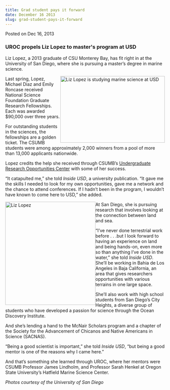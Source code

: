```yaml
---
title: Grad student pays it forward
date: December 16 2013
slug: grad-student-pays-it-forward
---
```


 



<span class="date">Posted on Dec 16, 2013    </span>
<h3>UROC propels Liz Lopez to master&apos;s program at USD</h3>
<p>Liz Lopez, a 2013 graduate of CSU Monterey Bay, has fit right in
at the University of San Diego, where she is pursuing a master&#x2019;s
degree in marine science.</p>
<p><img alt="Liz Lopez is studying marine science at USD" src="https://news.csumb.edu/sites/default/files/65/attachments/news/images/lopez-photo1_0.jpg" style="float:right; width:330px; height:210px">Last spring,
Lopez, Michael Diaz and Emily Roncase received National Science
Foundation Graduate Research Fellowships. Each was awarded $90,000
over three years.</img></p>
<p>For outstanding students in the sciences, the fellowships are a
golden ticket. The CSUMB students were among approximately 2,000
winners from a pool of more than 13,000 applicants nationwide.</p>
<p>Lopez credits the help she received through CSUMB&#x2019;s <a href="https://csumb.edu/uroc" rel="nofollow">Undergraduate Research
Opportunities Center</a> with some of her success.</p>
<p>&#x201C;It catapulted me,&#x201D; she told <em>Inside USD</em>, a university
publication. &#x201C;It gave me the skills I needed to&#xA0;look for my
own opportunities, gave me a network and the chance to attend
conferences. If I hadn&#x2019;t been in the program, I wouldn&#x2019;t have known
to come here to USD,&#x201D; she added.</p>
<p><img alt="Liz Lopez" src="https://news.csumb.edu/sites/default/files/65/attachments/news/images/lopez_liz.2_0.jpg" style="float:left; width:285px; height:325px">At San Diego, she
is pursuing research that involves looking at the connection
between land and sea.</img></p>
<p>&#x201C;I&#x2019;ve never done terrestrial work before . . .but I look forward
to having an experience on land and being hands-on, even more so
than anything I&#x2019;ve done in the water,&#x201D; she told <em>Inside
USD</em>. She&#x2019;ll be working in Bahia de Los Angeles in Baja
California, an area that gives researchers opportunities with
various terrains in one large space.</p>
<p>She&#x2019;ll also work with high school students from San Diego&#x2019;s City
Heights, a diverse group of students who have developed a passion
for science through the Ocean Discovery Institute.</p>
<p>And she&#x2019;s lending a hand to the McNair Scholars program and a
chapter of the Society for the Advancement of Chicanos and Native
Americans in Science (SACNAS).</p>
<p>&#x201C;Being a good scientist is important,&#x201D; she told <em>Inside
USD</em>, &#x201C;but being a good mentor is one of the reasons why I came
here.&#x201D;</p>
<p>And that&#x2019;s something she learned through UROC, where her mentors
were CSUMB Professor James Lindholm, and Professor Sarah Henkel at
Oregon State University&#x2019;s Hatfield Marine Science Center.</p>
<p class="small"><em>Photos courtesy of the University of San
Diego</em><br>
&#xA0;</br></p>





```
